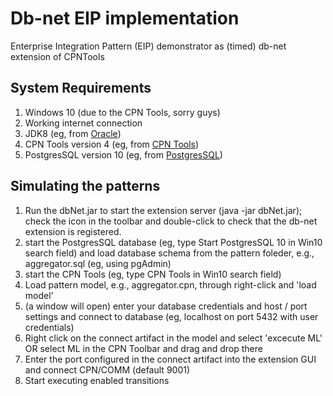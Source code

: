 # Db-net EIP implementation
Enterprise Integration Pattern (EIP) demonstrator as (timed) db-net extension of CPNTools

## System Requirements

1. Windows 10 (due to the CPN Tools, sorry guys)
2. Working internet connection
3. JDK8 (eg, from [Oracle](http://www.oracle.com/technetwork/pt/java/javase/downloads/jdk8-downloads-2133151.html?printOnly=1))
4. CPN Tools version 4 (eg, from [CPN Tools](http://cpntools.org/2018/01/16/download/))
5. PostgresSQL version 10 (eg, from [PostgresSQL](https://www.postgresql.org/download/))

## Simulating the patterns

1. Run the dbNet.jar to start the extension server (java -jar dbNet.jar); check the icon in the toolbar and double-click to check that the db-net extension is registered.
2. start the PostgresSQL database (eg, type Start PostgresSQL 10 in Win10 search field) and load database schema from the pattern foleder, e.g., aggregator.sql (eg, using pgAdmin)
3. start the CPN Tools (eg, type CPN Tools in Win10 search field)
4. Load pattern model, e.g., aggregator.cpn, through right-click and 'load model'
5. (a window will open) enter your database credentials and host / port settings and connect to database (eg, localhost on port 5432 with user credentials)
6. Right click on the connect artifact in the model and select 'excecute ML' OR select ML in the CPN Toolbar and drag and drop there
7. Enter the port configured in the connect artifact into the extension GUI and connect CPN/COMM (default 9001)
8. Start executing enabled transitions
